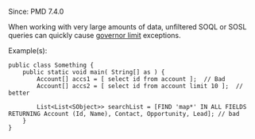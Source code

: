 Since: PMD 7.4.0

When working with very large amounts of data, unfiltered SOQL or SOSL queries can quickly cause
            [governor limit](https://developer.salesforce.com/docs/atlas.en-us.apexcode.meta/apexcode/apex_gov_limits.htm)
            exceptions.

Example(s):
```
public class Something {
    public static void main( String[] as ) {
        Account[] accs1 = [ select id from account ];  // Bad
        Account[] accs2 = [ select id from account limit 10 ];  // better

        List<List<SObject>> searchList = [FIND 'map*' IN ALL FIELDS RETURNING Account (Id, Name), Contact, Opportunity, Lead]; // bad
    }
}
```
